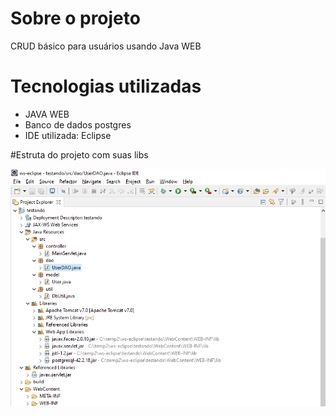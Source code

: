 # Sobre o projeto
CRUD básico para usuários usando Java WEB 

# Tecnologias utilizadas
- JAVA WEB 
- Banco de dados postgres
- IDE utilizada: Eclipse

#Estruta do projeto com suas libs 

![Mobile 1](https://github.com/Carolinejg/crudJavaWeb/blob/master/WebContent/eclipse.png)
